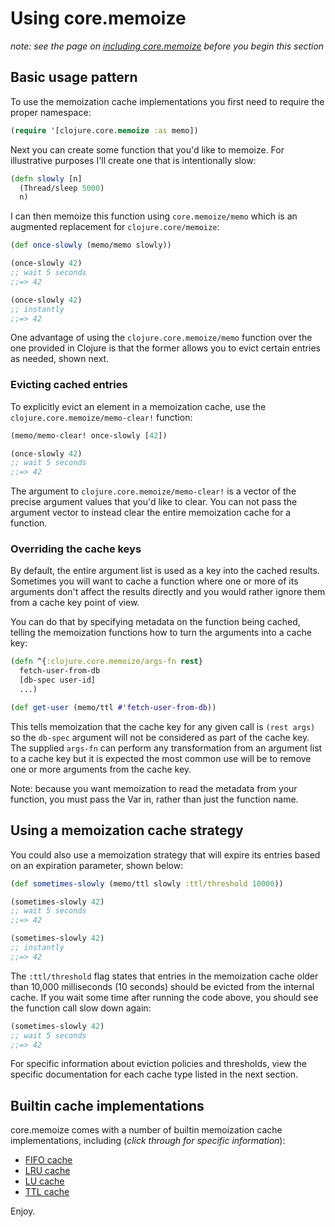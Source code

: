 # Using core.memoize

*note: see the page on [including core.memoize](./Including.md) before you begin this section*

## Basic usage pattern

To use the memoization cache implementations you first need to require the proper namespace:

```clojure
(require '[clojure.core.memoize :as memo])
```

Next you can create some function that you'd like to memoize.  For illustrative purposes I'll create one that is intentionally slow:

```clojure
(defn slowly [n]
  (Thread/sleep 5000)
  n)
```

I can then memoize this function using `core.memoize/memo` which is an augmented replacement for `clojure.core/memoize`:

```clojure
(def once-slowly (memo/memo slowly))

(once-slowly 42)
;; wait 5 seconds
;;=> 42

(once-slowly 42)
;; instantly
;;=> 42
```

One advantage of using the `clojure.core.memoize/memo` function over the one provided in Clojure is that the former allows you to evict certain entries as needed, shown next.

### Evicting cached entries

To explicitly evict an element in a memoization cache, use the `clojure.core.memoize/memo-clear!` function:

```clojure
(memo/memo-clear! once-slowly [42])

(once-slowly 42)
;; wait 5 seconds
;;=> 42
```

The argument to `clojure.core.memoize/memo-clear!` is a vector of the precise argument values that you'd like to clear.  You can not pass the argument vector to instead clear the entire memoization cache for a function.

### Overriding the cache keys

By default, the entire argument list is used as a key into the cached results. Sometimes you will want to cache a function where one or more of its arguments don't affect the results directly and you would rather ignore them from a cache key point of view.

You can do that by specifying metadata on the function being cached, telling the memoization functions how to turn the arguments into a cache key:

```clojure
(defn ^{:clojure.core.memoize/args-fn rest}
  fetch-user-from-db
  [db-spec user-id]
  ...)

(def get-user (memo/ttl #'fetch-user-from-db))
```

This tells memoization that the cache key for any given call is `(rest args)` so the `db-spec` argument will not be considered as part of the cache key. The supplied `args-fn` can perform any transformation from an argument list to a cache key but it is expected the most common use will be to remove one or more arguments from the cache key.

Note: because you want memoization to read the metadata from your function, you must pass the Var in, rather than just the function name.

## Using a memoization cache strategy

You could also use a memoization strategy that will expire its entries based on an expiration parameter, shown below:

```clojure
(def sometimes-slowly (memo/ttl slowly :ttl/threshold 10000))

(sometimes-slowly 42)
;; wait 5 seconds
;;=> 42

(sometimes-slowly 42)
;; instantly
;;=> 42
```

The `:ttl/threshold` flag states that entries in the memoization cache older than 10,000 milliseconds (10 seconds) should be evicted from the internal cache.  If you wait some time after running the code above, you should see the function call slow down again:

```clojure
(sometimes-slowly 42)
;; wait 5 seconds
;;=> 42
```

For specific information about eviction policies and thresholds, view the specific documentation for each cache type listed in the next section.

## Builtin cache implementations

core.memoize comes with a number of builtin memoization cache implementations, including (*click through for specific information*):

* [FIFO cache](./FIFO.md)
* [LRU cache](./LRU.md)
* [LU cache](./LU.md)
* [TTL cache](./TTL.md)

Enjoy.

